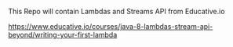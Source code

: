 This Repo will contain Lambdas and Streams API from Educative.io

https://www.educative.io/courses/java-8-lambdas-stream-api-beyond/writing-your-first-lambda
